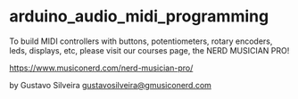 # arduino_audio_midi_programming

To build MIDI controllers with buttons, potentiometers, rotary encoders, leds, displays, etc, please visit our courses page, the NERD MUSICIAN PRO!

https://www.musiconerd.com/nerd-musician-pro/

by Gustavo Silveira
gustavosilveira@gmusiconerd.com